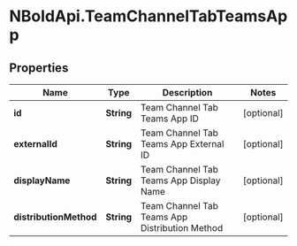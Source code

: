 # NBoldApi.TeamChannelTabTeamsApp

## Properties

Name | Type | Description | Notes
------------ | ------------- | ------------- | -------------
**id** | **String** | Team Channel Tab Teams App ID | [optional] 
**externalId** | **String** | Team Channel Tab Teams App External ID | [optional] 
**displayName** | **String** | Team Channel Tab Teams App Display Name | [optional] 
**distributionMethod** | **String** | Team Channel Tab Teams App Distribution Method | [optional] 


